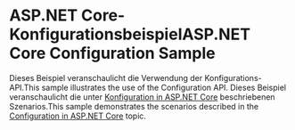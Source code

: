 # <a name="aspnet-core-configuration-sample"></a><span data-ttu-id="602b7-101">ASP.NET Core-Konfigurationsbeispiel</span><span class="sxs-lookup"><span data-stu-id="602b7-101">ASP.NET Core Configuration Sample</span></span>

<span data-ttu-id="602b7-102">Dieses Beispiel veranschaulicht die Verwendung der Konfigurations-API.</span><span class="sxs-lookup"><span data-stu-id="602b7-102">This sample illustrates the use of the Configuration API.</span></span> <span data-ttu-id="602b7-103">Dieses Beispiel veranschaulicht die unter [Konfiguration in ASP.NET Core](https://docs.microsoft.com/aspnet/core/fundamentals/configuration) beschriebenen Szenarios.</span><span class="sxs-lookup"><span data-stu-id="602b7-103">This sample demonstrates the scenarios described in the [Configuration in ASP.NET Core](https://docs.microsoft.com/aspnet/core/fundamentals/configuration) topic.</span></span>
